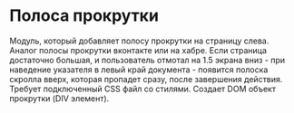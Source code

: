 # Полоса прокрутки

Модуль, который добавляет полосу прокрутки на страницу слева. Аналог полосы прокрутки вконтакте или на хабре. Если страница достаточно большая, и пользователь отмотал на 1.5 экрана вниз - при наведение указателя в левый край документа - появится полоска скролла вверх, которая пропадет сразу, после завершения действия. Требует подключенный CSS файл со стилями. Создает DOM объект прокрутки (DIV элемент).

